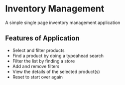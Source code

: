 # Inventory Management

A simple single page inventory management application

## Features of Application

- Select and filter products
- Find a product by doing a typeahead search
- Filter the list by finding a store
- Add and remove filters
- View the details of the selected product(s)
- Reset to start over again

